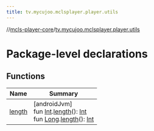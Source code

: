 ```yaml
---
title: tv.mycujoo.mclsplayer.player.utils
---
```

//[mcls-player-core](../../index.html)/[tv.mycujoo.mclsplayer.player.utils](index.html)



# Package-level declarations



## Functions


| Name | Summary |
|---|---|
| [length](length.html) | [androidJvm]<br>fun [Int](https://kotlinlang.org/api/latest/jvm/stdlib/kotlin/-int/index.html).[length](length.html)(): [Int](https://kotlinlang.org/api/latest/jvm/stdlib/kotlin/-int/index.html)<br>fun [Long](https://kotlinlang.org/api/latest/jvm/stdlib/kotlin/-long/index.html).[length](length.html)(): [Int](https://kotlinlang.org/api/latest/jvm/stdlib/kotlin/-int/index.html) |


